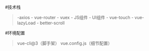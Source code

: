 #技术栈
>   -axios
    - vue-router
    - vuex
    - JS组件
    - UI组件
    - vue-touch
    - vue-lazyLoad
    - better-scroll

#环境配置
>vue-cli@3（脚手架）
>vue.config.js（细节配置）
>
>